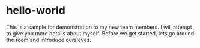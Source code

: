 # hello-world
This is a sample for demonstration to my new team members. 
I will attempt to give you more details about myself. Before we get started, lets go around the room and introduce oursleves.

